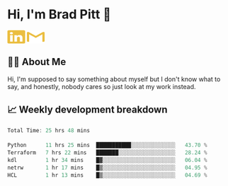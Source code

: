 # Hi, I'm Brad Pitt 👋


<a href="https://www.linkedin.com/in/mathias-mauraisin/" target="blank"><img align="center" src="./icons/linkedin.svg" alt="https://www.linkedin.com/in/mathias-mauraisin/" height="30" width="40" /></a>
<a href="mailto:mathias.mauraisin.pro@gmail.com" target="blank"><img align="center" src="./icons/gmail.svg" alt="redrew" height="30" width="40" /></a>




<!-- ![snap](images/Snap_dark.png?raw=true) -->
<!-- ![snap](images/Snap_dark_bg.png?raw=true) -->


<!-- [![My Skills](https://skillicons.dev/icons?i=c,cpp,html,css,js,ts,)](https://skillicons.dev) -->

## 🙋‍♂️&nbsp;About Me

Hi, I'm supposed to say something about myself but I don't know what to say, and honestly, nobody cares so just look at my work instead.

## 📈&nbsp;Weekly development breakdown

<!-- [![mamaurai's 42 stats](https://badge42.vercel.app/api/v2/cl1l4qz93000609l4yixitcl4/stats?cursusId=21&coalitionId=45)](https://github.com/JaeSeoKim/badge42) -->





<!--START_SECTION:waka-->

```rust
Total Time: 25 hrs 48 mins

Python      11 hrs 25 mins  ███████████░░░░░░░░░░░░░░   43.70 %
Terraform   7 hrs 22 mins   ███████░░░░░░░░░░░░░░░░░░   28.24 %
kdl         1 hr 34 mins    █▓░░░░░░░░░░░░░░░░░░░░░░░   06.04 %
netrw       1 hr 17 mins    █▒░░░░░░░░░░░░░░░░░░░░░░░   04.95 %
HCL         1 hr 13 mins    █▒░░░░░░░░░░░░░░░░░░░░░░░   04.69 %
```

<!--END_SECTION:waka-->


